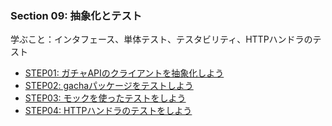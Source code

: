 ### Section 09: 抽象化とテスト

学ぶこと：インタフェース、単体テスト、テスタビリティ、HTTPハンドラのテスト

* [STEP01: ガチャAPIのクライアントを抽象化しよう](./step01)
* [STEP02: gachaパッケージをテストしよう](./step02)
* [STEP03: モックを使ったテストをしよう](./step03)
* [STEP04: HTTPハンドラのテストをしよう](./step04)


